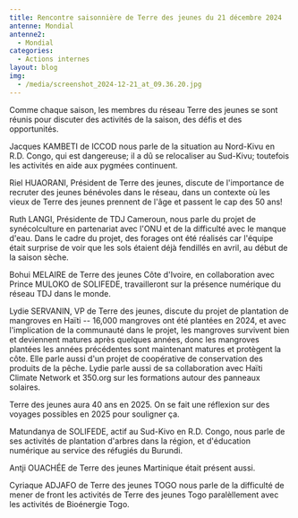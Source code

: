 ```yaml
---
title: Rencontre saisonnière de Terre des jeunes du 21 décembre 2024
antenne: Mondial
antenne2:
  - Mondial
categories:
  - Actions internes
layout: blog
img:
  - /media/screenshot_2024-12-21_at_09.36.20.jpg
---
```

Comme chaque saison, les membres du réseau Terre des jeunes se sont réunis pour discuter des activités de la saison, des défis et des opportunités.

Jacques KAMBETI de ICCOD nous parle de la situation au Nord-Kivu en R.D. Congo, qui est dangereuse; il a dû se relocaliser au Sud-Kivu; toutefois les activités en aide aux pygmées continuent.

Riel HUAORANI, Président de Terre des jeunes, discute de l'importance de recruter des jeunes bénévoles dans le réseau, dans un contexte où les vieux de Terre des jeunes prennent de l'âge et passent le cap des 50 ans!

Ruth LANGI, Présidente de TDJ Cameroun, nous parle du projet de synécolculture en partenariat avec l'ONU et de la difficulté avec le manque d'eau. Dans le cadre du projet, des forages ont été réalisés car l'équipe était surprise de voir que les sols étaient déjà fendillés en avril, au début de la saison sèche.

Bohui MELAIRE de Terre des jeunes Côte d'Ivoire, en collaboration avec Prince MULOKO de SOLIFEDE, travailleront sur la présence numérique du réseau TDJ dans le monde.

Lydie SERVANIN, VP de Terre des jeunes, discute du projet de plantation de mangroves en Haïti -- 16,000 mangroves ont été plantées en 2024, et avec l'implication de la communauté dans le projet, les mangroves survivent bien et deviennent matures après quelques années, donc les mangroves plantées les années précédentes sont maintenant matures et protègent la côte. Elle parle aussi d'un projet de coopérative de conservation des produits de la pêche. Lydie parle aussi de sa collaboration avec Haïti Climate Network et 350.org sur les formations autour des panneaux solaires.

Terre des jeunes aura 40 ans en 2025. On se fait une réflexion sur des voyages possibles en 2025 pour souligner ça.

Matundanya de SOLIFEDE, actif au Sud-Kivo en R.D. Congo, nous parle de ses activités de plantation d'arbres dans la région, et d'éducation numérique au service des réfugiés du Burundi.

Antji OUACHÉE de Terre des jeunes Martinique était présent aussi.

Cyriaque ADJAFO de Terre des jeunes TOGO nous parle de la difficulté de mener de front les activités de Terre des jeunes Togo paralèllement avec les activités de Bioénergie Togo.
